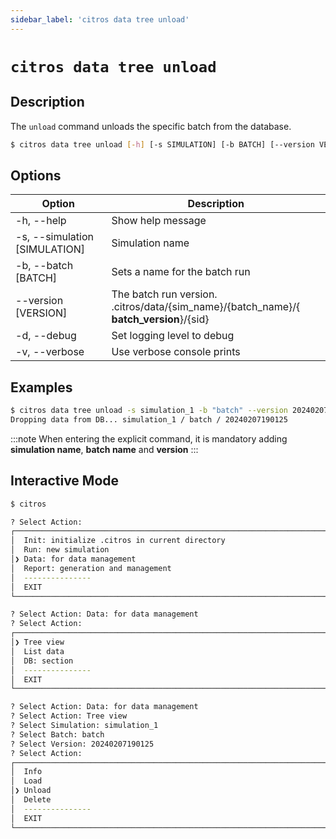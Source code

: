```yaml
---
sidebar_label: 'citros data tree unload'
---
```


# `citros data tree unload`

## Description

The `unload` command unloads the specific batch from the database.

```bash
$ citros data tree unload [-h] [-s SIMULATION] [-b BATCH] [--version VERSION] [-d] [-v]
```

## Options
Option|Description
|--|--|
|-h, --help       |       Show help message|
|-s, --simulation [SIMULATION]       |       Simulation name|
|-b, --batch [BATCH]       |       Sets a name for the batch run|
|--version [VERSION]       |       The batch run version.<br/>.citros/data/{sim_name}/{batch_name}/{ **batch_version**}/{sid}|
|-d, --debug       |       Set logging level to debug|
|-v, --verbose       |       Use verbose console prints|



## Examples

```sh
$ citros data tree unload -s simulation_1 -b "batch" --version 20240207190125
Dropping data from DB... simulation_1 / batch / 20240207190125
```

:::note
When entering the explicit command, it is mandatory adding **simulation name**, **batch name** and **version**
:::

## Interactive Mode

```bash
$ citros
```

```sh
? Select Action: 
┌────────────────────────────────────────────────────────────────────────────────────┐
│  Init: initialize .citros in current directory                                     │
│  Run: new simulation                                                               │
│❯ Data: for data management                                                         │
│  Report: generation and management                                                 │
│  ---------------                                                                   │
│  EXIT                                                                              │
└────────────────────────────────────────────────────────────────────────────────────┘
```

```sh
? Select Action: Data: for data management 
? Select Action: 
┌────────────────────────────────────────────────────────────────────────────────────┐
│❯ Tree view                                                                         │
│  List data                                                                         │
│  DB: section                                                                       │
│  ---------------                                                                   │
│  EXIT                                                                              │
└────────────────────────────────────────────────────────────────────────────────────┘
```

```sh
? Select Action: Data: for data management 
? Select Action: Tree view
? Select Simulation: simulation_1
? Select Batch: batch
? Select Version: 20240207190125
? Select Action: 
┌──────────────────────────────────────────────────────────────────────────────────┐
│  Info                                                                            │
│  Load                                                                            │
│❯ Unload                                                                          │
│  Delete                                                                          │
│  ---------------                                                                 │
│  EXIT                                                                            │
└──────────────────────────────────────────────────────────────────────────────────┘
```